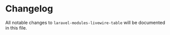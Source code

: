 # Changelog

All notable changes to `laravel-modules-livewire-table` will be documented in this file.
